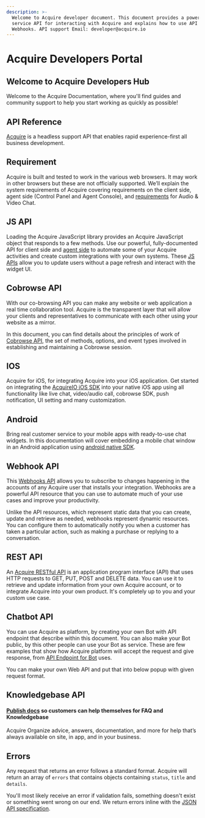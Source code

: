 ```yaml
---
description: >-
  Welcome to Acquire developer document. This document provides a powerful web
  service API for interacting with Acquire and explains how to use API and
  Webhooks. API support Email: developer@acquire.io
---
```


# Acquire Developers Portal

## Welcome to Acquire Developers Hub

Welcome to the Acquire Documentation, where you'll find guides and community support to help you start working as quickly as possible!

## API Reference

​[Acquire](https://acquire.io/) is a headless support API that enables rapid experience-first all business development.

## Requirement

Acquire  is built and tested to work in the various web browsers. It may work in other browsers but these are not officially supported. We’ll explain the system requirements of Acquire covering requirements on the client side, agent side \(Control Panel and Agent Console\), and [requirements](acquire/acquire-build-requirement/requirement-for-acquire.md) for Audio & Video Chat.

## JS API

Loading the Acquire JavaScript library provides an Acquire JavaScript object that responds to a few methods. Use our powerful, fully-documented API for client side and [agent side]() to automate some of your Acquire activities and create custom integrations with your own systems. These [JS APIs]() allow you to update users without a page refresh and interact with the widget UI.   


## Cobrowse API

With our co-browsing API you can make any website or web application a real time collaboration tool. Acquire is the transparent layer that will allow your clients and representatives to communicate with each other using your website as a mirror.

In this document, you can find details about the principles of work of [Cobrowse API](co-browse-apis/acquire-co-browse/api.md), the set of methods, options, and event types involved in establishing and maintaining a Cobrowse session.  


## IOS

Acquire for iOS, for integrating Acquire into your iOS application. Get started on integrating the [AcquireIO iOS SDK](ios/sdk-setup-guide/getting-started.md) into your native iOS app using all functionality like live chat, video/audio call, cobrowse SDK, push notification, UI setting and many customization. 

## Android

Bring real customer service to your mobile apps with ready-to-use chat widgets. In this documentation will cover embedding a mobile chat window in an Android application using [android native SDK](https://developer.acquire.io/android/getting-started).

## Webhook API

This [Webhooks API](webhook-api/webhooks-basic/) allows you to subscribe to changes happening in the accounts of any Acquire user that installs your integration. Webhooks are a powerful API resource that you can use to automate much of your use cases and improve your productivity.

Unlike the API resources, which represent static data that you can create, update and retrieve as needed, webhooks represent dynamic resources. You can configure them to automatically notify you when a customer has taken a particular action, such as making a purchase or replying to a conversation.

## REST API

An [Acquire RESTful API](rest-apis/oauth/authorization.md) is an application program interface \(API\) that uses HTTP requests to GET, PUT, POST and DELETE data. You can use it to retrieve and update information from your own Acquire account, or to integrate Acquire into your own product. It's completely up to you and your custom use case.

## Chatbot API

You can use Acquire as platform, by creating your own Bot with API endpoint that describe within this document. You can also make your Bot public, by this other people can use your Bot as service. These are few examples that show how Acquire platform will accept the request and give response, from [API Endpoint for Bot](chatbot-api/chat-bot/integrate-your-chatbot.md) uses. 

You can make your own Web API and put that into below popup with given request format.

## Knowledgebase API

#### [Publish docs](knowledge-base-apis/help-docs-setup/) so customers can help themselves for FAQ and Knowledgebase

Acquire Organize advice, answers, documentation, and more for help that’s always available on site, in app, and in your business.

## Errors

Any request that returns an error follows a standard format. Acquire will return an array of `errors` that contains objects containing `status`, `title` and `details`.

You'll most likely receive an error if validation fails, something doesn't exist or something went wrong on our end. We return errors inline with the [JSON API specification](http://jsonapi.org/format/#error-objects).


